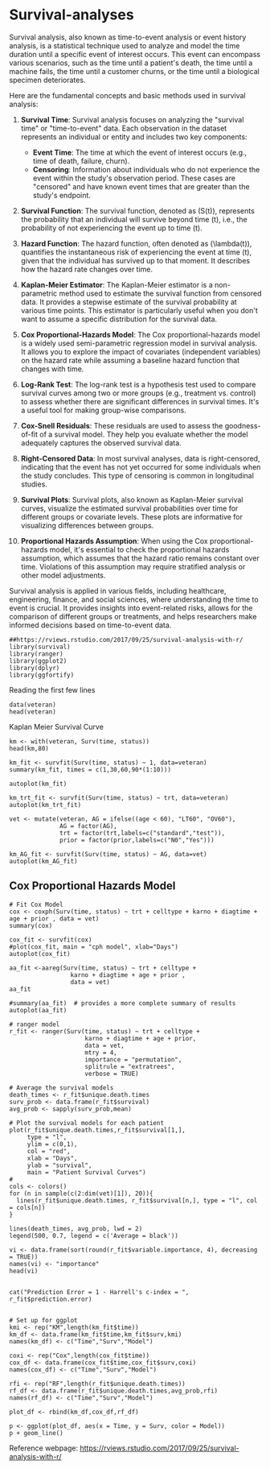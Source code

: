 # Survival-analyses

Survival analysis, also known as time-to-event analysis or event history analysis, is a statistical technique used to analyze and model the time duration until a specific event of interest occurs. This event can encompass various scenarios, such as the time until a patient's death, the time until a machine fails, the time until a customer churns, or the time until a biological specimen deteriorates.

Here are the fundamental concepts and basic methods used in survival analysis:

1. **Survival Time**: Survival analysis focuses on analyzing the "survival time" or "time-to-event" data. Each observation in the dataset represents an individual or entity and includes two key components:
   - **Event Time**: The time at which the event of interest occurs (e.g., time of death, failure, churn).
   - **Censoring**: Information about individuals who do not experience the event within the study's observation period. These cases are "censored" and have known event times that are greater than the study's endpoint.

2. **Survival Function**: The survival function, denoted as \(S(t)\), represents the probability that an individual will survive beyond time \(t\), i.e., the probability of not experiencing the event up to time \(t\).

3. **Hazard Function**: The hazard function, often denoted as \(\lambda(t)\), quantifies the instantaneous risk of experiencing the event at time \(t\), given that the individual has survived up to that moment. It describes how the hazard rate changes over time.

4. **Kaplan-Meier Estimator**: The Kaplan-Meier estimator is a non-parametric method used to estimate the survival function from censored data. It provides a stepwise estimate of the survival probability at various time points. This estimator is particularly useful when you don't want to assume a specific distribution for the survival data.

5. **Cox Proportional-Hazards Model**: The Cox proportional-hazards model is a widely used semi-parametric regression model in survival analysis. It allows you to explore the impact of covariates (independent variables) on the hazard rate while assuming a baseline hazard function that changes with time.

6. **Log-Rank Test**: The log-rank test is a hypothesis test used to compare survival curves among two or more groups (e.g., treatment vs. control) to assess whether there are significant differences in survival times. It's a useful tool for making group-wise comparisons.

7. **Cox-Snell Residuals**: These residuals are used to assess the goodness-of-fit of a survival model. They help you evaluate whether the model adequately captures the observed survival data.

8. **Right-Censored Data**: In most survival analyses, data is right-censored, indicating that the event has not yet occurred for some individuals when the study concludes. This type of censoring is common in longitudinal studies.

9. **Survival Plots**: Survival plots, also known as Kaplan-Meier survival curves, visualize the estimated survival probabilities over time for different groups or covariate levels. These plots are informative for visualizing differences between groups.

10. **Proportional Hazards Assumption**: When using the Cox proportional-hazards model, it's essential to check the proportional hazards assumption, which assumes that the hazard ratio remains constant over time. Violations of this assumption may require stratified analysis or other model adjustments.

Survival analysis is applied in various fields, including healthcare, engineering, finance, and social sciences, where understanding the time to event is crucial. It provides insights into event-related risks, allows for the comparison of different groups or treatments, and helps researchers make informed decisions based on time-to-event data.


```
##https://rviews.rstudio.com/2017/09/25/survival-analysis-with-r/
library(survival)
library(ranger)
library(ggplot2)
library(dplyr)
library(ggfortify)

```


Reading the first few lines

```
data(veteran)
head(veteran)
```

Kaplan Meier Survival Curve

```
km <- with(veteran, Surv(time, status))
head(km,80)
```

```
km_fit <- survfit(Surv(time, status) ~ 1, data=veteran)
summary(km_fit, times = c(1,30,60,90*(1:10)))
```

```
autoplot(km_fit)
```

```
km_trt_fit <- survfit(Surv(time, status) ~ trt, data=veteran)
autoplot(km_trt_fit)
```


```
vet <- mutate(veteran, AG = ifelse((age < 60), "LT60", "OV60"),
              AG = factor(AG),
              trt = factor(trt,labels=c("standard","test")),
              prior = factor(prior,labels=c("N0","Yes")))

km_AG_fit <- survfit(Surv(time, status) ~ AG, data=vet)
autoplot(km_AG_fit)
```

## Cox Proportional Hazards Model

```
# Fit Cox Model
cox <- coxph(Surv(time, status) ~ trt + celltype + karno + diagtime + age + prior , data = vet)
summary(cox)
```

```
cox_fit <- survfit(cox)
#plot(cox_fit, main = "cph model", xlab="Days")
autoplot(cox_fit)
```


```
aa_fit <-aareg(Surv(time, status) ~ trt + celltype +
                 karno + diagtime + age + prior , 
                 data = vet)
aa_fit
```


```
#summary(aa_fit)  # provides a more complete summary of results
autoplot(aa_fit)
```


```
# ranger model
r_fit <- ranger(Surv(time, status) ~ trt + celltype + 
                     karno + diagtime + age + prior,
                     data = vet,
                     mtry = 4,
                     importance = "permutation",
                     splitrule = "extratrees",
                     verbose = TRUE)
```


```
# Average the survival models
death_times <- r_fit$unique.death.times 
surv_prob <- data.frame(r_fit$survival)
avg_prob <- sapply(surv_prob,mean)
```


```
# Plot the survival models for each patient
plot(r_fit$unique.death.times,r_fit$survival[1,], 
     type = "l", 
     ylim = c(0,1),
     col = "red",
     xlab = "Days",
     ylab = "survival",
     main = "Patient Survival Curves")
#
cols <- colors()
for (n in sample(c(2:dim(vet)[1]), 20)){
  lines(r_fit$unique.death.times, r_fit$survival[n,], type = "l", col = cols[n])
}

lines(death_times, avg_prob, lwd = 2)
legend(500, 0.7, legend = c('Average = black'))

```



```
vi <- data.frame(sort(round(r_fit$variable.importance, 4), decreasing = TRUE))
names(vi) <- "importance"
head(vi)


```


```
cat("Prediction Error = 1 - Harrell's c-index = ", r_fit$prediction.error)


```


```
# Set up for ggplot
kmi <- rep("KM",length(km_fit$time))
km_df <- data.frame(km_fit$time,km_fit$surv,kmi)
names(km_df) <- c("Time","Surv","Model")

coxi <- rep("Cox",length(cox_fit$time))
cox_df <- data.frame(cox_fit$time,cox_fit$surv,coxi)
names(cox_df) <- c("Time","Surv","Model")

rfi <- rep("RF",length(r_fit$unique.death.times))
rf_df <- data.frame(r_fit$unique.death.times,avg_prob,rfi)
names(rf_df) <- c("Time","Surv","Model")

plot_df <- rbind(km_df,cox_df,rf_df)

p <- ggplot(plot_df, aes(x = Time, y = Surv, color = Model))
p + geom_line()

```


Reference webpage: https://rviews.rstudio.com/2017/09/25/survival-analysis-with-r/ 
